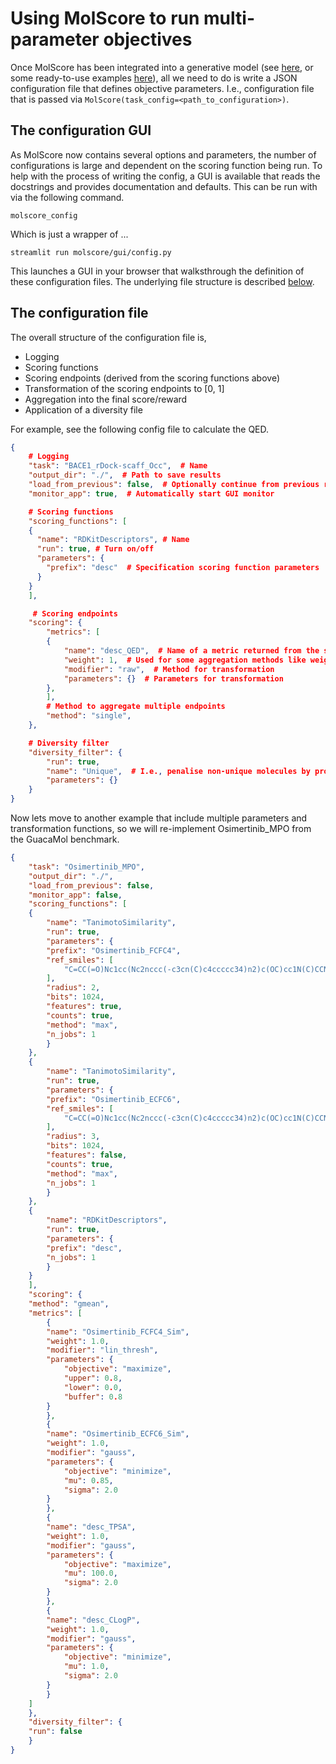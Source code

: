 # Using MolScore to run multi-parameter objectives

Once MolScore has been integrated into a generative model (see [here](implementing_molscore.md), or some ready-to-use examples [here](https://github.com/MorganCThomas/MolScore_examples)), all we need to do is write a JSON configuration file that defines objective parameters. I.e., configuration file that is passed via `MolScore(task_config=<path_to_configuration>)`.

## The configuration GUI

As MolScore now contains several options and parameters, the number of configurations is large and dependent on the scoring function being run. To help with the process of writing the config, a GUI is available that reads the docstrings and provides documentation and defaults. This can be run with via the following command.

    molscore_config

Which is just a wrapper of ...

    streamlit run molscore/gui/config.py

This launches a GUI in your browser that walksthrough the definition of these configuration files. The underlying file structure is described [below](#the-configuration-file).

## The configuration file

The overall structure of the configuration file is,
- Logging
- Scoring functions
- Scoring endpoints (derived from the scoring functions above)
- Transformation of the scoring endpoints to \[0, 1\]
- Aggregation into the final score/reward
- Application of a diversity file

For example, see the following config file to calculate the QED.

```JSON
{
    # Logging
    "task": "BACE1_rDock-scaff_Occ",  # Name
    "output_dir": "./",  # Path to save results
    "load_from_previous": false,  # Optionally continue from previous run
    "monitor_app": true,  # Automatically start GUI monitor

    # Scoring functions 
    "scoring_functions": [
    {
      "name": "RDKitDescriptors", # Name
      "run": true, # Turn on/off
      "parameters": {
        "prefix": "desc"  # Specification scoring function parameters
      }
    }
    ],

     # Scoring endpoints 
    "scoring": {
        "metrics": [
        {
            "name": "desc_QED",  # Name of a metric returned from the scoring functions
            "weight": 1,  # Used for some aggregation methods like weighted sum or weighted product
            "modifier": "raw",  # Method for transformation
            "parameters": {}  # Parameters for transformation 
        },
        ],
        # Method to aggregate multiple endpoints
        "method": "single",
    },

    # Diversity filter
    "diversity_filter": {
        "run": true,
        "name": "Unique",  # I.e., penalise non-unique molecules by providing a reward of 0
        "parameters": {}
    }
}
```

Now lets move to another example that include multiple parameters and transformation functions, so we will re-implement Osimertinib_MPO from the GuacaMol benchmark.

```JSON
{
    "task": "Osimertinib_MPO",
    "output_dir": "./",
    "load_from_previous": false,
    "monitor_app": false,
    "scoring_functions": [
    {
        "name": "TanimotoSimilarity",
        "run": true,
        "parameters": {
        "prefix": "Osimertinib_FCFC4",
        "ref_smiles": [
            "C=CC(=O)Nc1cc(Nc2nccc(-c3cn(C)c4ccccc34)n2)c(OC)cc1N(C)CCN(C)C"
        ],
        "radius": 2,
        "bits": 1024,
        "features": true,
        "counts": true,
        "method": "max",
        "n_jobs": 1
        }
    },
    {
        "name": "TanimotoSimilarity",
        "run": true,
        "parameters": {
        "prefix": "Osimertinib_ECFC6",
        "ref_smiles": [
            "C=CC(=O)Nc1cc(Nc2nccc(-c3cn(C)c4ccccc34)n2)c(OC)cc1N(C)CCN(C)C"
        ],
        "radius": 3,
        "bits": 1024,
        "features": false,
        "counts": true,
        "method": "max",
        "n_jobs": 1
        }
    },
    {
        "name": "RDKitDescriptors",
        "run": true,
        "parameters": {
        "prefix": "desc",
        "n_jobs": 1
        }
    }
    ],
    "scoring": {
    "method": "gmean",
    "metrics": [
        {
        "name": "Osimertinib_FCFC4_Sim",
        "weight": 1.0,
        "modifier": "lin_thresh",
        "parameters": {
            "objective": "maximize",
            "upper": 0.8,
            "lower": 0.0,
            "buffer": 0.8
        }
        },
        {
        "name": "Osimertinib_ECFC6_Sim",
        "weight": 1.0,
        "modifier": "gauss",
        "parameters": {
            "objective": "minimize",
            "mu": 0.85,
            "sigma": 2.0
        }
        },
        {
        "name": "desc_TPSA",
        "weight": 1.0,
        "modifier": "gauss",
        "parameters": {
            "objective": "maximize",
            "mu": 100.0,
            "sigma": 2.0
        }
        },
        {
        "name": "desc_CLogP",
        "weight": 1.0,
        "modifier": "gauss",
        "parameters": {
            "objective": "minimize",
            "mu": 1.0,
            "sigma": 2.0
        }
        }
    ]
    },
    "diversity_filter": {
    "run": false
    }
}
```